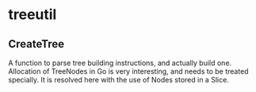 # treeutil

## CreateTree

A function to parse tree building instructions, and actually build one. Allocation of TreeNodes in Go is very interesting, and needs to be treated specially. It is resolved here with the use of Nodes stored in a Slice.